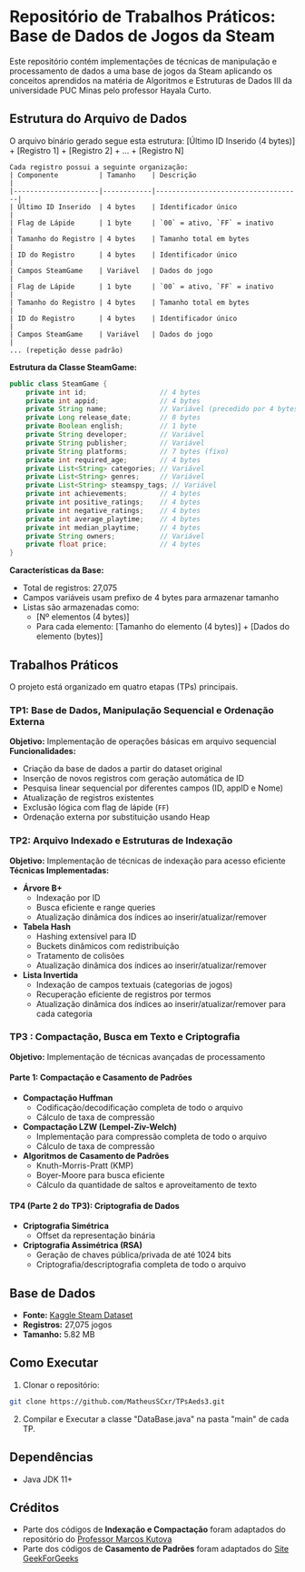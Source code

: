 # Repositório de Trabalhos Práticos: Base de Dados de Jogos da Steam
Este repositório contém implementações de técnicas de manipulação e processamento de dados a uma base de jogos da Steam aplicando os conceitos aprendidos na matéria de Algoritmos e Estruturas de Dados III da universidade PUC Minas pelo professor Hayala Curto.

## Estrutura do Arquivo de Dados
O arquivo binário gerado segue esta estrutura:
[Último ID Inserido (4 bytes)] + [Registro 1] + [Registro 2] + ... + [Registro N]
```
Cada registro possui a seguinte organização:
| Componente          | Tamanho    | Descrição                          |
|---------------------|------------|------------------------------------|
| Último ID Inserido  | 4 bytes    | Identificador único                |
| Flag de Lápide      | 1 byte     | `00` = ativo, `FF` = inativo       |
| Tamanho do Registro | 4 bytes    | Tamanho total em bytes             |
| ID do Registro      | 4 bytes    | Identificador único                |
| Campos SteamGame    | Variável   | Dados do jogo                      |
| Flag de Lápide      | 1 byte     | `00` = ativo, `FF` = inativo       |
| Tamanho do Registro | 4 bytes    | Tamanho total em bytes             |
| ID do Registro      | 4 bytes    | Identificador único                |
| Campos SteamGame    | Variável   | Dados do jogo                      |
... (repetição desse padrão)
```
**Estrutura da Classe SteamGame:**
```java
public class SteamGame {
    private int id;                  // 4 bytes
    private int appid;               // 4 bytes
    private String name;             // Variável (precedido por 4 bytes de comprimento)
    private Long release_date;       // 8 bytes
    private Boolean english;         // 1 byte
    private String developer;        // Variável
    private String publisher;        // Variável
    private String platforms;        // 7 bytes (fixo)
    private int required_age;        // 4 bytes
    private List<String> categories; // Variável
    private List<String> genres;     // Variável
    private List<String> steamspy_tags; // Variável
    private int achievements;        // 4 bytes
    private int positive_ratings;    // 4 bytes
    private int negative_ratings;    // 4 bytes
    private int average_playtime;    // 4 bytes
    private int median_playtime;     // 4 bytes
    private String owners;           // Variável
    private float price;             // 4 bytes
}
```
**Características da Base:**
- Total de registros: 27,075
- Campos variáveis usam prefixo de 4 bytes para armazenar tamanho
- Listas são armazenadas como: 
  - [Nº elementos (4 bytes)] 
  - Para cada elemento: [Tamanho do elemento (4 bytes)] + [Dados do elemento (bytes)]
 

## Trabalhos Práticos
O projeto está organizado em quatro etapas (TPs) principais.
### TP1: Base de Dados, Manipulação Sequencial e Ordenação Externa
**Objetivo:** Implementação de operações básicas em arquivo sequencial
**Funcionalidades:**
- Criação da base de dados a partir do dataset original
- Inserção de novos registros com geração automática de ID
- Pesquisa linear sequencial por diferentes campos (ID, appID e Nome)
- Atualização de registros existentes
- Exclusão lógica com flag de lápide (`FF`)
- Ordenação externa por substituição usando Heap

### TP2: Arquivo Indexado e Estruturas de Indexação
**Objetivo:** Implementação de técnicas de indexação para acesso eficiente
**Técnicas Implementadas:**
- **Árvore B+**
  - Indexação por ID
  - Busca eficiente e range queries
  - Atualização dinâmica dos índices ao inserir/atualizar/remover
- **Tabela Hash**
  - Hashing extensível para ID
  - Buckets dinâmicos com redistribuição
  - Tratamento de colisões
  - Atualização dinâmica dos índices ao inserir/atualizar/remover
- **Lista Invertida**
  - Indexação de campos textuais (categorias de jogos)
  - Recuperação eficiente de registros por termos
  - Atualização dinâmica dos índices ao inserir/atualizar/remover para cada categoria

### TP3 : Compactação, Busca em Texto e Criptografia
**Objetivo:** Implementação de técnicas avançadas de processamento
#### Parte 1: Compactação e Casamento de Padrões
- **Compactação Huffman**
  - Codificação/decodificação completa de todo o arquivo
  - Cálculo de taxa de compressão
- **Compactação LZW (Lempel-Ziv-Welch)**
  - Implementação para compressão completa de todo o arquivo
  - Cálculo de taxa de compressão
- **Algoritmos de Casamento de Padrões**
  - Knuth-Morris-Pratt (KMP)
  - Boyer-Moore para busca eficiente
  - Cálculo da quantidade de saltos e aproveitamento de texto

#### TP4 (Parte 2 do TP3): Criptografia de Dados 
- **Criptografia Simétrica**
  - Offset da representação binária
- **Criptografia Assimétrica (RSA)**
  - Geração de chaves pública/privada de até 1024 bits
  - Criptografia/descriptografia completa de todo o arquivo
## Base de Dados
- **Fonte:** [Kaggle Steam Dataset](https://www.kaggle.com/datasets/nikdavis/steam-store-games/data)
- **Registros:** 27,075 jogos
- **Tamanho:** 5.82 MB
  
## Como Executar
1. Clonar o repositório:
```bash
git clone https://github.com/MatheusSCxr/TPsAeds3.git
```
2. Compilar e Executar a classe "DataBase.java" na pasta "main" de cada TP.

## Dependências
- Java JDK 11+
  
## Créditos
- Parte dos códigos de **Indexação e Compactação** foram adaptados do repositório do [Professor Marcos Kutova](https://github.com/kutova/AEDsIII)
- Parte dos códigos de **Casamento de Padrões** foram adaptados do [Site GeekForGeeks](https://www.geeksforgeeks.org/) 
